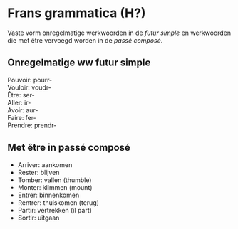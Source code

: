 # Frans grammatica (H?)

Vaste vorm onregelmatige werkwoorden in de _futur simple_ en werkwoorden die met être vervoegd worden in de _passé composé_.

## Onregelmatige ww futur simple

Pouvoir: pourr-  
Vouloir: voudr-  
Être: ser-  
Aller: ir-  
Avoir: aur-  
Faire: fer-  
Prendre: prendr-

## Met être in passé composé

- Arriver: aankomen
- Rester: blijven
- Tomber: vallen (thumble)
- Monter: klimmen (mount)
- Entrer: binnenkomen
- Rentrer: thuiskomen (terug)
- Partir: vertrekken (il part)
- Sortir: uitgaan
